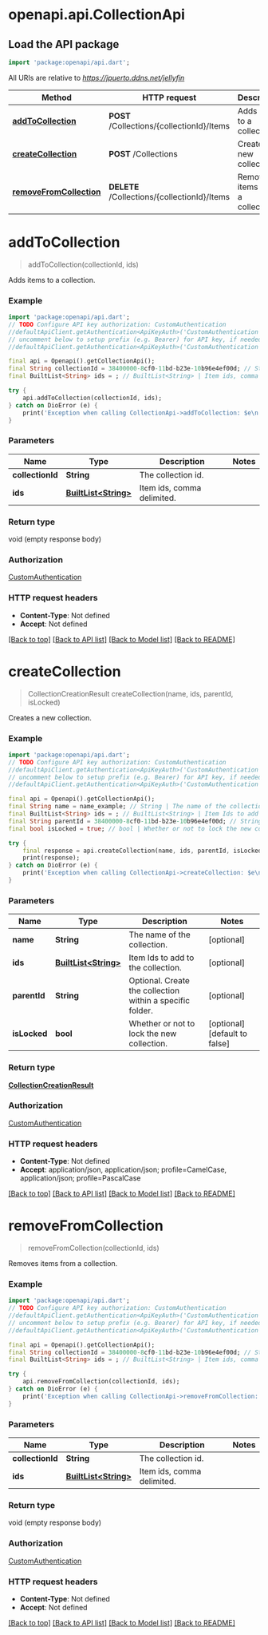 # openapi.api.CollectionApi

## Load the API package
```dart
import 'package:openapi/api.dart';
```

All URIs are relative to *https://jpuerto.ddns.net/jellyfin*

Method | HTTP request | Description
------------- | ------------- | -------------
[**addToCollection**](CollectionApi.md#addtocollection) | **POST** /Collections/{collectionId}/Items | Adds items to a collection.
[**createCollection**](CollectionApi.md#createcollection) | **POST** /Collections | Creates a new collection.
[**removeFromCollection**](CollectionApi.md#removefromcollection) | **DELETE** /Collections/{collectionId}/Items | Removes items from a collection.


# **addToCollection**
> addToCollection(collectionId, ids)

Adds items to a collection.

### Example
```dart
import 'package:openapi/api.dart';
// TODO Configure API key authorization: CustomAuthentication
//defaultApiClient.getAuthentication<ApiKeyAuth>('CustomAuthentication').apiKey = 'YOUR_API_KEY';
// uncomment below to setup prefix (e.g. Bearer) for API key, if needed
//defaultApiClient.getAuthentication<ApiKeyAuth>('CustomAuthentication').apiKeyPrefix = 'Bearer';

final api = Openapi().getCollectionApi();
final String collectionId = 38400000-8cf0-11bd-b23e-10b96e4ef00d; // String | The collection id.
final BuiltList<String> ids = ; // BuiltList<String> | Item ids, comma delimited.

try {
    api.addToCollection(collectionId, ids);
} catch on DioError (e) {
    print('Exception when calling CollectionApi->addToCollection: $e\n');
}
```

### Parameters

Name | Type | Description  | Notes
------------- | ------------- | ------------- | -------------
 **collectionId** | **String**| The collection id. | 
 **ids** | [**BuiltList&lt;String&gt;**](String.md)| Item ids, comma delimited. | 

### Return type

void (empty response body)

### Authorization

[CustomAuthentication](../README.md#CustomAuthentication)

### HTTP request headers

 - **Content-Type**: Not defined
 - **Accept**: Not defined

[[Back to top]](#) [[Back to API list]](../README.md#documentation-for-api-endpoints) [[Back to Model list]](../README.md#documentation-for-models) [[Back to README]](../README.md)

# **createCollection**
> CollectionCreationResult createCollection(name, ids, parentId, isLocked)

Creates a new collection.

### Example
```dart
import 'package:openapi/api.dart';
// TODO Configure API key authorization: CustomAuthentication
//defaultApiClient.getAuthentication<ApiKeyAuth>('CustomAuthentication').apiKey = 'YOUR_API_KEY';
// uncomment below to setup prefix (e.g. Bearer) for API key, if needed
//defaultApiClient.getAuthentication<ApiKeyAuth>('CustomAuthentication').apiKeyPrefix = 'Bearer';

final api = Openapi().getCollectionApi();
final String name = name_example; // String | The name of the collection.
final BuiltList<String> ids = ; // BuiltList<String> | Item Ids to add to the collection.
final String parentId = 38400000-8cf0-11bd-b23e-10b96e4ef00d; // String | Optional. Create the collection within a specific folder.
final bool isLocked = true; // bool | Whether or not to lock the new collection.

try {
    final response = api.createCollection(name, ids, parentId, isLocked);
    print(response);
} catch on DioError (e) {
    print('Exception when calling CollectionApi->createCollection: $e\n');
}
```

### Parameters

Name | Type | Description  | Notes
------------- | ------------- | ------------- | -------------
 **name** | **String**| The name of the collection. | [optional] 
 **ids** | [**BuiltList&lt;String&gt;**](String.md)| Item Ids to add to the collection. | [optional] 
 **parentId** | **String**| Optional. Create the collection within a specific folder. | [optional] 
 **isLocked** | **bool**| Whether or not to lock the new collection. | [optional] [default to false]

### Return type

[**CollectionCreationResult**](CollectionCreationResult.md)

### Authorization

[CustomAuthentication](../README.md#CustomAuthentication)

### HTTP request headers

 - **Content-Type**: Not defined
 - **Accept**: application/json, application/json; profile=CamelCase, application/json; profile=PascalCase

[[Back to top]](#) [[Back to API list]](../README.md#documentation-for-api-endpoints) [[Back to Model list]](../README.md#documentation-for-models) [[Back to README]](../README.md)

# **removeFromCollection**
> removeFromCollection(collectionId, ids)

Removes items from a collection.

### Example
```dart
import 'package:openapi/api.dart';
// TODO Configure API key authorization: CustomAuthentication
//defaultApiClient.getAuthentication<ApiKeyAuth>('CustomAuthentication').apiKey = 'YOUR_API_KEY';
// uncomment below to setup prefix (e.g. Bearer) for API key, if needed
//defaultApiClient.getAuthentication<ApiKeyAuth>('CustomAuthentication').apiKeyPrefix = 'Bearer';

final api = Openapi().getCollectionApi();
final String collectionId = 38400000-8cf0-11bd-b23e-10b96e4ef00d; // String | The collection id.
final BuiltList<String> ids = ; // BuiltList<String> | Item ids, comma delimited.

try {
    api.removeFromCollection(collectionId, ids);
} catch on DioError (e) {
    print('Exception when calling CollectionApi->removeFromCollection: $e\n');
}
```

### Parameters

Name | Type | Description  | Notes
------------- | ------------- | ------------- | -------------
 **collectionId** | **String**| The collection id. | 
 **ids** | [**BuiltList&lt;String&gt;**](String.md)| Item ids, comma delimited. | 

### Return type

void (empty response body)

### Authorization

[CustomAuthentication](../README.md#CustomAuthentication)

### HTTP request headers

 - **Content-Type**: Not defined
 - **Accept**: Not defined

[[Back to top]](#) [[Back to API list]](../README.md#documentation-for-api-endpoints) [[Back to Model list]](../README.md#documentation-for-models) [[Back to README]](../README.md)

